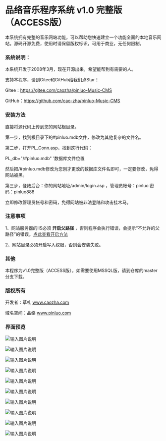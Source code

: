 ﻿# 品络音乐程序系统 v1.0 完整版（ACCESS版）

本系统拥有完整的音乐网站功能，可以帮助您快速建立一个功能全面的本地音乐网站。源码开源免费，使用时请保留版权标识，可用于商业，无任何限制。

### 系统说明：

本系统开发于2008年3月，现在开源出来，希望能帮到有需要的人。

支持本程序，请到Gitee和GitHub给我们点Star！

Gitee：https://gitee.com/caozha/pinluo-Music-CMS

GitHub：https://github.com/cao-zha/pinluo-Music-CMS

### 安装方法

直接将源代码上传到您的网站根目录。

第一步，找到根目录下的#pinluo.mdb文件，修改为其他复杂的文件名。

第二步，打开PL_Conn.asp，找到这行代码：

PL_db="/#pinluo.mdb" '数据库文件位置

然后把/#pinluo.mdb修改为您刚才更改的数据库文件名即可，一定要修改，免得网站被黑。

第三步，登陆后台：你的网站地址/admin/login.asp ，管理员帐号：pinluo 密码：pinluo888

立即修改管理员帐号和密码，免得网站被非法登陆和攻击挂木马。

### 注意事项

1、网站服务器的IIS必须 **开启父路径** ，否则程序会执行错误，会提示“不允许的父路径”的错误。[点此查看开启方法](https://my.oschina.net/dengzhenhua/blog/3295146)

2、网站目录必须开启写入权限，否则会安装失败。

### 其他

本程序为v1.0完整版（ACCESS版），如需要使用MSSQL版，请到仓库的master分支下载。

### 版权所有

开发者：草札 www.caozha.com

域名空间：品络 www.pinluo.com




### 界面预览
![输入图片说明](https://images.gitee.com/uploads/images/2020/0424/212214_ad44b7f9_7397417.png "首页.png")

![输入图片说明](https://images.gitee.com/uploads/images/2020/0424/212228_c222cb25_7397417.png "首页2.png")

![输入图片说明](https://images.gitee.com/uploads/images/2020/0424/212246_d60de705_7397417.png "专辑页.png")

![输入图片说明](https://images.gitee.com/uploads/images/2020/0424/212259_83ecf103_7397417.png "歌手列表页.png")

![输入图片说明](https://images.gitee.com/uploads/images/2020/0424/212307_4d55e154_7397417.png "播放页.png")

![输入图片说明](https://images.gitee.com/uploads/images/2020/0424/212318_23191d69_7397417.png "后台首页.png")

![输入图片说明](https://images.gitee.com/uploads/images/2020/0424/212332_2df4cfc3_7397417.png "专辑管理.png")

![输入图片说明](https://images.gitee.com/uploads/images/2020/0424/212342_13491494_7397417.png "歌曲管理.png")

![输入图片说明](https://images.gitee.com/uploads/images/2020/0424/212354_93973969_7397417.png "会员管理.png")

![输入图片说明](https://images.gitee.com/uploads/images/2020/0424/212408_bff7feb8_7397417.png "评论管理.png")

